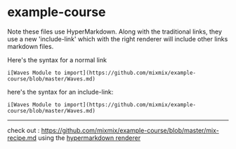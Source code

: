 # example-course

Note these files use HyperMarkdown. Along with the traditional links, they use a new 'include-link' which with the right renderer will include other links markdown files. 

Here's the syntax for a normal link 
```
i[Waves Module to import](https://github.com/mixmix/example-course/blob/master/Waves.md)
```

here's the syntax for an include-link: 
```
i[Waves Module to import](https://github.com/mixmix/example-course/blob/master/Waves.md)
```

---

check out : https://github.com/mixmix/example-course/blob/master/mix-recipe.md
using the [hypermarkdown renderer](https://hypermarkdown.herokuapp.com/mixmix/example-course/blob/master/mix-recipe.md) 
